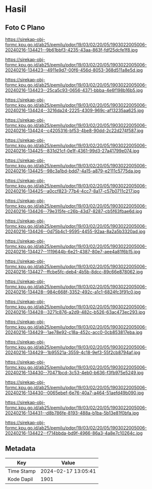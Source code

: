 # Hasil

## Foto C Plano

https://sirekap-obj-formc.kpu.go.id/ab25/pemilu/pdpr/19/03/02/20/05/1903022005006-20240216-134421--9b61bbf3-4235-43aa-863f-fdf25dcfe1f8.jpg

https://sirekap-obj-formc.kpu.go.id/ab25/pemilu/pdpr/19/03/02/20/05/1903022005006-20240216-134423--4911e9d7-00f6-456d-8053-368d511a8e5d.jpg

https://sirekap-obj-formc.kpu.go.id/ab25/pemilu/pdpr/19/03/02/20/05/1903022005006-20240216-134423--25ca5c93-0656-4371-bbba-4e6f198b16b5.jpg

https://sirekap-obj-formc.kpu.go.id/ab25/pemilu/pdpr/19/03/02/20/05/1903022005006-20240216-134424--3216da24-2225-4309-969c-af13235aa625.jpg

https://sirekap-obj-formc.kpu.go.id/ab25/pemilu/pdpr/19/03/02/20/05/1903022005006-20240216-134424--c4205316-bf53-4be8-90dd-2c22d274f587.jpg

https://sirekap-obj-formc.kpu.go.id/ab25/pemilu/pdpr/19/03/02/20/05/1903022005006-20240216-134425--831d21cf-0e1f-4361-99d3-27a41799e074.jpg

https://sirekap-obj-formc.kpu.go.id/ab25/pemilu/pdpr/19/03/02/20/05/1903022005006-20240216-134425--98c3a1bd-bdd7-4a15-a879-e2111c5775da.jpg

https://sirekap-obj-formc.kpu.go.id/ab25/pemilu/pdpr/19/03/02/20/05/1903022005006-20240216-134425--a0ccf823-77b4-4cc7-8a17-c57b0711c217.jpg

https://sirekap-obj-formc.kpu.go.id/ab25/pemilu/pdpr/19/03/02/20/05/1903022005006-20240216-134426--79e315fe-c26b-43d7-8287-cb5f63fbae6d.jpg

https://sirekap-obj-formc.kpu.go.id/ab25/pemilu/pdpr/19/03/02/20/05/1903022005006-20240216-134426--0d75b4c1-9595-4455-92aa-8a2a5b3320ad.jpg

https://sirekap-obj-formc.kpu.go.id/ab25/pemilu/pdpr/19/03/02/20/05/1903022005006-20240216-134427--1119644b-6e21-4387-80e7-aee4a81f6b15.jpg

https://sirekap-obj-formc.kpu.go.id/ab25/pemilu/pdpr/19/03/02/20/05/1903022005006-20240216-134427--ffcbe5fc-deb4-4b5b-8dcc-89c66e878062.jpg

https://sirekap-obj-formc.kpu.go.id/ab25/pemilu/pdpr/19/03/02/20/05/1903022005006-20240216-134428--984c668f-3352-492c-a1c1-6824fc3f91c0.jpg

https://sirekap-obj-formc.kpu.go.id/ab25/pemilu/pdpr/19/03/02/20/05/1903022005006-20240216-134428--3271c876-a2d9-482c-b526-63ac473ec293.jpg

https://sirekap-obj-formc.kpu.go.id/ab25/pemilu/pdpr/19/03/02/20/05/1903022005006-20240216-134429--1ae78e92-c18a-452c-acc0-0cb853817eba.jpg

https://sirekap-obj-formc.kpu.go.id/ab25/pemilu/pdpr/19/03/02/20/05/1903022005006-20240216-134429--1b95521a-3559-4c18-9ef3-55f2cb8794af.jpg

https://sirekap-obj-formc.kpu.go.id/ab25/pemilu/pdpr/19/03/02/20/05/1903022005006-20240216-134430--70471bcd-3c53-4eb0-b636-f3fb975e5249.jpg

https://sirekap-obj-formc.kpu.go.id/ab25/pemilu/pdpr/19/03/02/20/05/1903022005006-20240216-134430--0065ebef-6e76-40a7-a464-51aefd49b090.jpg

https://sirekap-obj-formc.kpu.go.id/ab25/pemilu/pdpr/19/03/02/20/05/1903022005006-20240216-134431--d8b786fe-8193-488a-b1ba-5b13e81f0bfa.jpg

https://sirekap-obj-formc.kpu.go.id/ab25/pemilu/pdpr/19/03/02/20/05/1903022005006-20240216-134422--f714bbda-bd9f-4966-86a3-4a8e7c10264c.jpg


## Metadata

| Key        | Value               |
| ---------- | ------------------- |
| Time Stamp | 2024-02-17 13:05:41 |
| Kode Dapil | 1901                |



